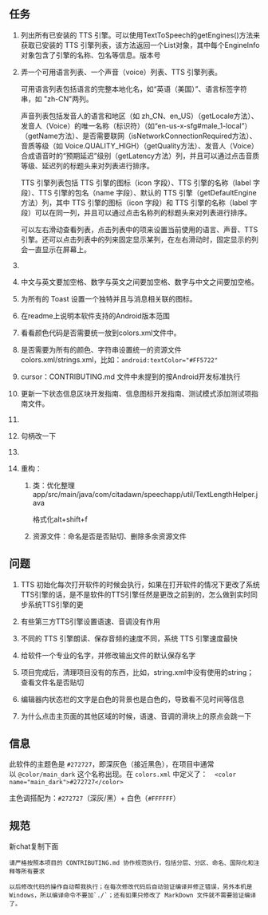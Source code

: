 ## 任务

1. 列出所有已安装的 TTS 引擎。可以使用TextToSpeech的getEngines()方法来获取已安装的 TTS 引擎列表，该方法返回一个List<EngineInfo>对象，其中每个EngineInfo对象包含了引擎的名称、包名等信息。版本号

2. 弄一个可用语言列表、一个声音（voice）列表、TTS 引擎列表。
   
   可用语言列表包括语言的完整本地化名，如“英语（美国）”、语言标签字符串，如 "zh-CN"两列。  
   
   声音列表包括发音人的语言和地区（如 zh_CN、en_US）（getLocale方法）、发音人（Voice）的唯一名称（标识符）（如“en-us-x-sfg#male_1-local”）（getName方法）、是否需要联网（isNetworkConnectionRequired方法）、音质等级（如 Voice.QUALITY_HIGH）（getQuality方法）、发音人（Voice）合成语音时的“预期延迟”级别（getLatency方法）列，并且可以通过点击音质等级、延迟列的标题头来对列表进行排序。  
   
   TTS 引擎列表包括 TTS 引擎的图标（icon 字段）、TTS 引擎的名称（label 字段）、TTS 引擎的包名（name 字段）、默认的 TTS 引擎（getDefaultEngine方法）列，其中 TTS 引擎的图标（icon 字段）和 TTS 引擎的名称（label 字段）可以在同一列，并且可以通过点击名称列的标题头来对列表进行排序。
   
   可以左右滑动查看列表，点击列表中的项来设置当前使用的语言、声音、TTS 引擎。还可以点击列表中的列来固定显示某列，在左右滑动时，固定显示的列会一直显示在屏幕上。  

3. 

4. 中文与英文要加空格、数字与英文之间要加空格、数字与中文之间要加空格。

5. 为所有的 Toast 设置一个独特并且与消息相关联的图标。

6. 在readme上说明本软件支持的Android版本范围

7. 看看颜色代码是否需要统一放到colors.xml文件中。

8. 是否需要为所有的颜色、字符串设置统一的资源文件colors.xml/strings.xml，比如：`android:textColor="#FF5722"`

9. cursor：CONTRIBUTING.md 文件中未提到的按Android开发标准执行

10. 更新一下状态信息区块开发指南、信息图标开发指南、测试模式添加测试项指南文件。

11. 

12. 句柄改一下

13. 

14. 重构：
    
    1. 类：优化整理app/src/main/java/com/citadawn/speechapp/util/TextLengthHelper.java
       
       格式化alt+shift+f
    
    2. 资源文件：命名是否是否贴切、删除多余资源文件

## 问题

1. TTS 初始化每次打开软件的时候会执行，如果在打开软件的情况下更改了系统TTS引擎的话，是不是软件的TTS引擎任然是更改之前到的，怎么做到实时同步系统TTS引擎的更

2. 有些第三方TTS引擎设置语速、音调没有作用

3. 不同的 TTS 引擎朗读、保存音频的速度不同，系统 TTS 引擎速度最快

4. 给软件一个专业的名字，并修改输出文件的默认保存名字

5. 项目完成后，清理项目没有的东西，比如，string.xml中没有使用的string；查看文件名是否贴切

6. 编辑器内状态栏的文字是白色的背景也是白色的，导致看不见时间等信息

7. 为什么点击主页面的其他区域的时候，语速、音调的滑块上的原点会跳一下

## 信息

此软件的主题色是 `#272727`，即深灰色（接近黑色），在项目中通常以 `@color/main_dark` 这个名称出现。在 `colors.xml` 中定义了：`  <color name="main_dark">#272727</color>`

主色调搭配为：`#272727`（深灰/黑）+ 白色（`#FFFFFF`）

## 规范

新chat复制下面

```
请严格按照本项目的 CONTRIBUTING.md 协作规范执行，包括分层、分区、命名、国际化和注释等所有要求
```

```
以后修改代码的操作自动帮我执行；在每次修改代码后自动验证编译并修正错误，另外本机是 Windows，所以编译命令不要加`./`；还有如果只修改了 MarkDown 文件就不需要验证编译了。
```